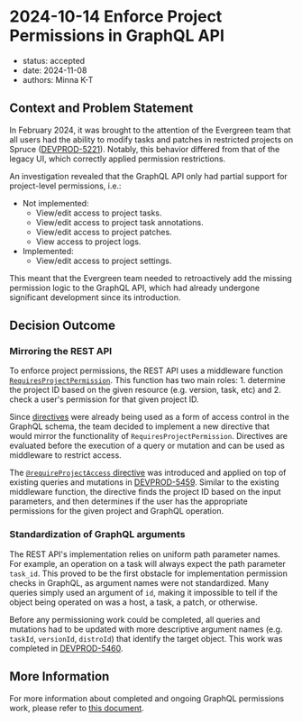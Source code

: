 # 2024-10-14 Enforce Project Permissions in GraphQL API

* status: accepted
* date: 2024-11-08
* authors: Minna K-T

## Context and Problem Statement

In February 2024, it was brought to the attention of the Evergreen team that all users had the ability to modify tasks and patches in restricted projects on Spruce ([DEVPROD-5221](https://jira.mongodb.org/browse/DEVPROD-5221)). Notably, this behavior differed from that of the legacy UI, which correctly applied permission restrictions.

An investigation revealed that the GraphQL API only had partial support for project-level permissions, i.e.:
* Not implemented:
    * View/edit access to project tasks.
    * View/edit access to project task annotations.
    * View/edit access to project patches.
    * View access to project logs.
* Implemented:
    * View/edit access to project settings.

This meant that the Evergreen team needed to retroactively add the missing permission logic to the GraphQL API, which had already undergone significant development since its introduction.

## Decision Outcome
### Mirroring the REST API
To enforce project permissions, the REST API uses a middleware function [`RequiresProjectPermission`](https://github.com/evergreen-ci/evergreen/blob/af18e60d63f99d5c0fbfe4679d86a96829bc7098/rest/route/middleware.go#L605-L615). This function has two main roles: 1. determine the project ID based on the given resource (e.g. version, task, etc) and 2. check a user's permission for that given project ID.

Since [directives](https://the-guild.dev/graphql/tools/docs/schema-directives) were already being used as a form of access control in the GraphQL schema, the team decided to implement a new directive that would mirror the functionality of `RequiresProjectPermission`. Directives are evaluated before the execution of a query or mutation and can be used as middleware to restrict access.

The [`@requireProjectAccess` directive](https://github.com/evergreen-ci/evergreen/blob/7fd7c2065599850a41b445de4b1ff75e624fa622/graphql/schema/directives.graphql#L6-L23) was introduced and applied on top of existing queries and mutations in [DEVPROD-5459](https://jira.mongodb.org/browse/DEVPROD-5459). Similar to the existing middleware function, the directive finds the project ID based on the input parameters, and then determines if the user has the appropriate permissions for the given project and GraphQL operation.

### Standardization of GraphQL arguments
The REST API's implementation relies on uniform path parameter names. For example, an operation on a task will always expect the path parameter `task_id`. This proved to be the first obstacle for implementation permission checks in GraphQL, as argument names were not standardized. Many queries simply used an argument of `id`, making it impossible to tell if the object being operated on was a host, a task, a patch, or otherwise.

Before any permissioning work could be completed, all queries and mutations had to be updated with more descriptive argument names (e.g. `taskId`, `versionId`, `distroId`) that identify the target object. This work was completed in [DEVPROD-5460](https://jira.mongodb.org/browse/DEVPROD-5460).

## More Information
For more information about completed and ongoing GraphQL permissions work, please refer to [this document](https://docs.google.com/document/d/10xqHg94Ynqcd33-qSkK6XtelGcajGWteNBdG-gUGUHI/edit?usp=sharing).
